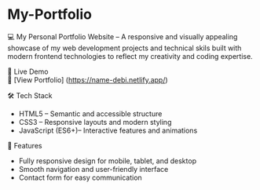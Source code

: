 # My-Portfolio
💻 My Personal Portfolio Website – A responsive and visually appealing showcase of my web development projects and technical skils built with modern frontend technologies to reflect my creativity and coding expertise.

🚀 Live Demo  
🔗 [View Portfolio] (https://name-debi.netlify.app/)  

🛠 Tech Stack  
- HTML5 – Semantic and accessible structure  
- CSS3 – Responsive layouts and modern styling  
- JavaScript (ES6+)– Interactive features and animations  

📌 Features  
- Fully responsive design for mobile, tablet, and desktop  
- Smooth navigation and user-friendly interface  
- Contact form for easy communication  
